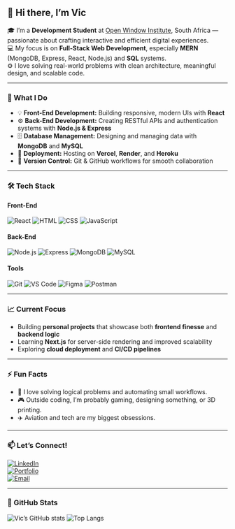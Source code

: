 ## 👋 Hi there, I’m Vic

🎓 I’m a **Development Student** at [Open Window Institute](https://www.openwindow.co.za/), South Africa — passionate about crafting interactive and efficient digital experiences.  
💻 My focus is on **Full-Stack Web Development**, especially **MERN** (MongoDB, Express, React, Node.js) and **SQL** systems.  
⚙️ I love solving real-world problems with clean architecture, meaningful design, and scalable code.

---

### 🧠 What I Do
- 💡 **Front-End Development:** Building responsive, modern UIs with **React**  
- ⚙️ **Back-End Development:** Creating RESTful APIs and authentication systems with **Node.js & Express**  
- 🗄️ **Database Management:** Designing and managing data with **MongoDB** and **MySQL**  
- 🚀 **Deployment:** Hosting on **Vercel**, **Render**, and **Heroku**  
- 🧩 **Version Control:** Git & GitHub workflows for smooth collaboration

---

### 🛠️ Tech Stack
#### Front-End
![React](https://img.shields.io/badge/React-20232A?style=for-the-badge&logo=react&logoColor=61DAFB)
![HTML](https://img.shields.io/badge/HTML5-E34F26?style=for-the-badge&logo=html5&logoColor=white)
![CSS](https://img.shields.io/badge/CSS3-1572B6?style=for-the-badge&logo=css3&logoColor=white)
![JavaScript](https://img.shields.io/badge/JavaScript-F7E017?style=for-the-badge&logo=javascript&logoColor=black)

#### Back-End
![Node.js](https://img.shields.io/badge/Node.js-3C873A?style=for-the-badge&logo=node.js&logoColor=white)
![Express](https://img.shields.io/badge/Express.js-404D59?style=for-the-badge)
![MongoDB](https://img.shields.io/badge/MongoDB-4EA94B?style=for-the-badge&logo=mongodb&logoColor=white)
![MySQL](https://img.shields.io/badge/MySQL-00758F?style=for-the-badge&logo=mysql&logoColor=white)

#### Tools
![Git](https://img.shields.io/badge/Git-F05032?style=for-the-badge&logo=git&logoColor=white)
![VS Code](https://img.shields.io/badge/VS_Code-0078D4?style=for-the-badge&logo=visual-studio-code&logoColor=white)
![Figma](https://img.shields.io/badge/Figma-333333?style=for-the-badge&logo=figma&logoColor=F24E1E)
![Postman](https://img.shields.io/badge/Postman-FF6C37?style=for-the-badge&logo=postman&logoColor=white)

---

### 📈 Current Focus
- Building **personal projects** that showcase both **frontend finesse** and **backend logic**
- Learning **Next.js** for server-side rendering and improved scalability  
- Exploring **cloud deployment** and **CI/CD pipelines**

---

### ⚡ Fun Facts
- 🧩 I love solving logical problems and automating small workflows.  
- 🎮 Outside coding, I’m probably gaming, designing something, or 3D printing.  
- ✈️ Aviation and tech are my biggest obsessions.

---

### 📫 Let’s Connect!
[![LinkedIn](https://img.shields.io/badge/LinkedIn-0077B5?style=for-the-badge&logo=linkedin&logoColor=white)](https://linkedin.com)  
[![Portfolio](https://img.shields.io/badge/Portfolio-000?style=for-the-badge&logo=About.me&logoColor=white)](https://your-portfolio-link.com)  
[![Email](https://img.shields.io/badge/Email-D14836?style=for-the-badge&logo=gmail&logoColor=white)](mailto:your@email.com)

---

### 🧩 GitHub Stats
![Vic’s GitHub stats](https://github-readme-stats.vercel.app/api?username=YOUR_GITHUB_USERNAME&show_icons=true&theme=tokyonight)
![Top Langs](https://github-readme-stats.vercel.app/api/top-langs/?username=YOUR_GITHUB_USERNAME&layout=compact&theme=tokyonight)
